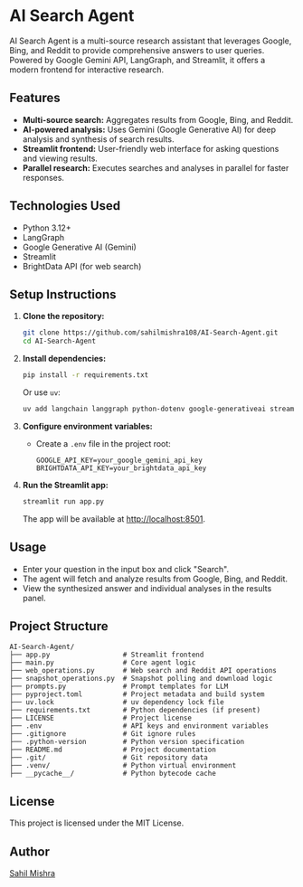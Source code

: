 # AI Search Agent

AI Search Agent is a multi-source research assistant that leverages Google, Bing, and Reddit to provide comprehensive answers to user queries. Powered by Google Gemini API, LangGraph, and Streamlit, it offers a modern frontend for interactive research.

## Features
- **Multi-source search:** Aggregates results from Google, Bing, and Reddit.
- **AI-powered analysis:** Uses Gemini (Google Generative AI) for deep analysis and synthesis of search results.
- **Streamlit frontend:** User-friendly web interface for asking questions and viewing results.
- **Parallel research:** Executes searches and analyses in parallel for faster responses.

## Technologies Used
- Python 3.12+
- LangGraph
- Google Generative AI (Gemini)
- Streamlit
- BrightData API (for web search)

## Setup Instructions

1. **Clone the repository:**
   ```bash
   git clone https://github.com/sahilmishra108/AI-Search-Agent.git
   cd AI-Search-Agent
   ```

2. **Install dependencies:**
   ```bash
   pip install -r requirements.txt
   ```
   Or use `uv`:
   ```bash
   uv add langchain langgraph python-dotenv google-generativeai streamlit requests
   ```

3. **Configure environment variables:**
   - Create a `.env` file in the project root:
     ```env
     GOOGLE_API_KEY=your_google_gemini_api_key
     BRIGHTDATA_API_KEY=your_brightdata_api_key
     ```

4. **Run the Streamlit app:**
   ```bash
   streamlit run app.py
   ```
   The app will be available at [http://localhost:8501](http://localhost:8501).

## Usage
- Enter your question in the input box and click "Search".
- The agent will fetch and analyze results from Google, Bing, and Reddit.
- View the synthesized answer and individual analyses in the results panel.

## Project Structure


```
AI-Search-Agent/
├── app.py                  # Streamlit frontend
├── main.py                 # Core agent logic
├── web_operations.py       # Web search and Reddit API operations
├── snapshot_operations.py  # Snapshot polling and download logic
├── prompts.py              # Prompt templates for LLM
├── pyproject.toml          # Project metadata and build system
├── uv.lock                 # uv dependency lock file
├── requirements.txt        # Python dependencies (if present)
├── LICENSE                 # Project license
├── .env                    # API keys and environment variables
├── .gitignore              # Git ignore rules
├── .python-version         # Python version specification
├── README.md               # Project documentation
├── .git/                   # Git repository data
├── .venv/                  # Python virtual environment
├── __pycache__/            # Python bytecode cache
```

## License
This project is licensed under the MIT License.

## Author
[Sahil Mishra](https://github.com/sahilmishra108)
